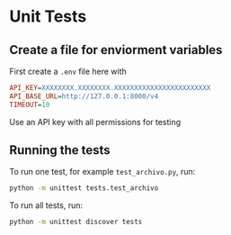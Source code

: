# Unit Tests

## Create a file for enviorment variables

First create a `.env` file here with

```ini
API_KEY=XXXXXXXX.XXXXXXXX.XXXXXXXXXXXXXXXXXXXXXXXX
API_BASE_URL=http://127.0.0.1:8000/v4
TIMEOUT=10
```

Use an API key with all permissions for testing

## Running the tests

To run one test, for example `test_archivo.py`, run:

```bash
python -m unittest tests.test_archivo
```

To run all tests, run:

```bash
python -m unittest discover tests
```
